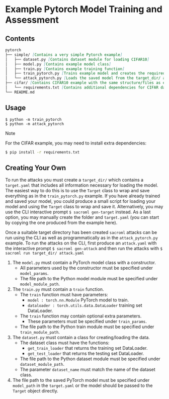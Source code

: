 # Example Pytorch Model Training and Assessment

## Contents

```md
pytorch
├── simple/ [Contains a very simple Pytorch example]
│   ├── dataset.py [Contains dataset module for loading CIFAR10]
│   ├── model.py [Contains example model class]
│   ├── train.py [Contains example training function]
│   ├── train_pytorch.py [Trains example model and creates the required target_dir/]
│   └── attack_pytorch.py [Loads the saved model from the target_dir/ and runs attacks]
├── cifar/ [Contains CIFAR10 example with the same structure/files as example above]
│   └── requirements.txt [Contains additional dependencies for CIFAR dataset]
└── README.md
```

## Usage

```
$ python -m train_pytorch
$ python -m attack_pytorch
```

> [!NOTE]
> For the CIFAR example, you may need to install extra dependencies:
>
> ```bash
> $ pip install -r requirements.txt
> ```

## Creating Your Own

To run the attacks you must create a `target_dir/` which contains a `target.yaml` that includes all information necessary for loading the model. The easiest way to do this is to use the `Target` class to wrap and save everything as in the `train_pytorch.py` example. If you have already trained and saved your model, you could produce a small script for loading your model and using the `Target` class to wrap and save it. Alternatively, you may use the CLI interactive prompt `$ sacroml gen-target` instead. As a last option, you may manually create the folder and `target.yaml` (you can start by copying the one produced from the example here).

Once a suitable target directory has been created `sacroml` attacks can be run using the CLI as well as programmatically as in the `attack_pytorch.py` example. To run the attacks on the CLI, first produce an `attack.yaml` with the interactive prompt `$ sacroml gen-attack` and then run the attacks with `$ sacroml run target_dir/ attack.yaml`

1. The `model.py` must contain a PyTorch model class with a constructor.
    * All parameters used by the constructor must be specified under `model_params`.
    * The file path to the Python model module must be specified under `model_module_path`.
2. The `train.py` must contain a `train` function.
    * The `train` function must have parameters:
        - `model : torch.nn.Module` PyTorch model to train.
        - `dataloader : torch.utils.data.DataLoader` training set DataLoader.
    * The `train` function may contain optional extra parameters.
        - These parameters must be specified under `train_params`.
    * The file path to the Python train module must be specified under `train_module_path`.
3. The `dataset.py` must contain a class for creating/loading the data.
    * The dataset class must have the functions:
        - `get_train_loader` that returns the training set DataLoader.
        - `get_test_loader` that returns the testing set DataLoader.
    * The file path to the Python dataset module must be specified under `dataset_module_path`.
    * The parameter `dataset_name` must match the name of the dataset class.
4. The file path to the saved PyTorch model must be specified under `model_path` in the `target.yaml` or the model should be passed to the `Target` object directly.
